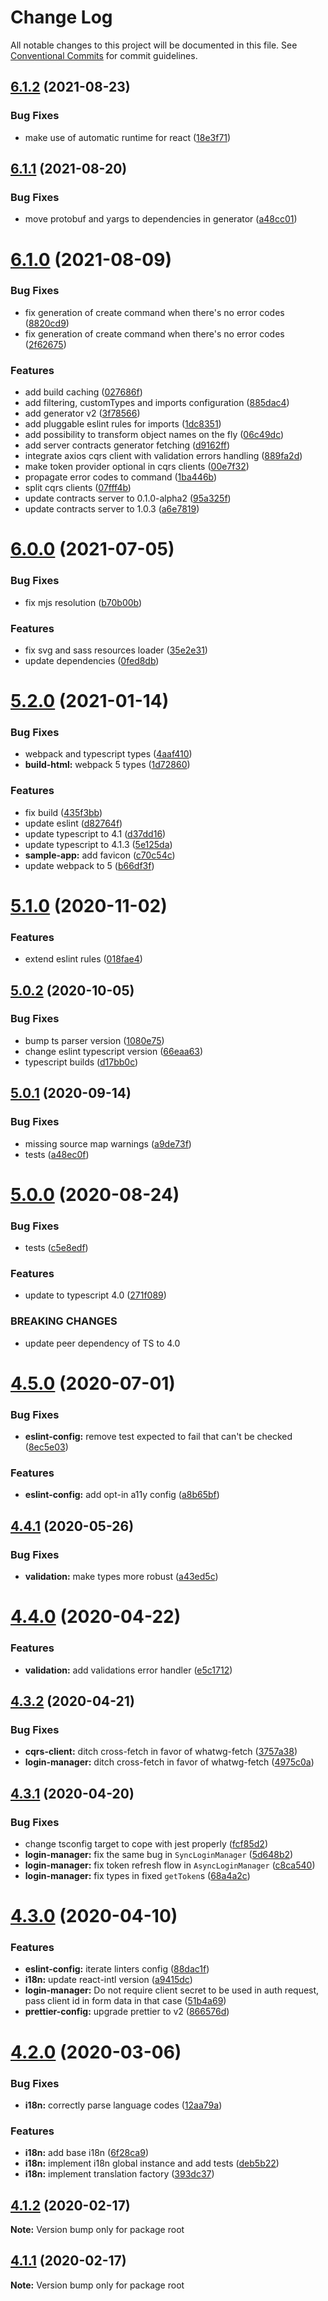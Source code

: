 # Change Log

All notable changes to this project will be documented in this file.
See [Conventional Commits](https://conventionalcommits.org) for commit guidelines.

<a name="6.1.2"></a>
## [6.1.2](https://bitbucket.org/projects/leancode-team/repos/core-js-library/compare/diff?targetBranch=refs%2Ftags%2Fv6.1.1&sourceBranch=refs%2Ftags%2Fv6.1.2) (2021-08-23)


### Bug Fixes

* make use of automatic runtime for react ([18e3f71](https://bitbucket.org/projects/leancode-team/repos/core-js-library/commits/18e3f71))





<a name="6.1.1"></a>
## [6.1.1](https://bitbucket.org/projects/leancode-team/repos/core-js-library/compare/diff?targetBranch=refs%2Ftags%2Fv6.1.0&sourceBranch=refs%2Ftags%2Fv6.1.1) (2021-08-20)


### Bug Fixes

* move protobuf and yargs to dependencies in generator ([a48cc01](https://bitbucket.org/projects/leancode-team/repos/core-js-library/commits/a48cc01))





<a name="6.1.0"></a>
# [6.1.0](https://bitbucket.org/projects/leancode-team/repos/core-js-library/compare/diff?targetBranch=refs%2Ftags%2Fv6.0.0&sourceBranch=refs%2Ftags%2Fv6.1.0) (2021-08-09)


### Bug Fixes

* fix generation of create command when there's no error codes ([8820cd9](https://bitbucket.org/projects/leancode-team/repos/core-js-library/commits/8820cd9))
* fix generation of create command when there's no error codes ([2f62675](https://bitbucket.org/projects/leancode-team/repos/core-js-library/commits/2f62675))


### Features

* add build caching ([027686f](https://bitbucket.org/projects/leancode-team/repos/core-js-library/commits/027686f))
* add filtering, customTypes and imports configuration ([885dac4](https://bitbucket.org/projects/leancode-team/repos/core-js-library/commits/885dac4))
* add generator v2 ([3f78566](https://bitbucket.org/projects/leancode-team/repos/core-js-library/commits/3f78566))
* add pluggable eslint rules for imports ([1dc8351](https://bitbucket.org/projects/leancode-team/repos/core-js-library/commits/1dc8351))
* add possibility to transform object names on the fly ([06c49dc](https://bitbucket.org/projects/leancode-team/repos/core-js-library/commits/06c49dc))
* add server contracts generator fetching ([d9162ff](https://bitbucket.org/projects/leancode-team/repos/core-js-library/commits/d9162ff))
* integrate axios cqrs client with validation errors handling ([889fa2d](https://bitbucket.org/projects/leancode-team/repos/core-js-library/commits/889fa2d))
* make token provider optional in cqrs clients ([00e7f32](https://bitbucket.org/projects/leancode-team/repos/core-js-library/commits/00e7f32))
* propagate error codes to command ([1ba446b](https://bitbucket.org/projects/leancode-team/repos/core-js-library/commits/1ba446b))
* split cqrs clients ([07fff4b](https://bitbucket.org/projects/leancode-team/repos/core-js-library/commits/07fff4b))
* update contracts server to 0.1.0-alpha2 ([95a325f](https://bitbucket.org/projects/leancode-team/repos/core-js-library/commits/95a325f))
* update contracts server to 1.0.3 ([a6e7819](https://bitbucket.org/projects/leancode-team/repos/core-js-library/commits/a6e7819))





<a name="6.0.0"></a>
# [6.0.0](https://bitbucket.org/projects/leancode-team/repos/core-js-library/compare/diff?targetBranch=refs%2Ftags%2Fv5.2.0&sourceBranch=refs%2Ftags%2Fv6.0.0) (2021-07-05)


### Bug Fixes

* fix mjs resolution ([b70b00b](https://bitbucket.org/projects/leancode-team/repos/core-js-library/commits/b70b00b))


### Features

* fix svg and sass resources loader ([35e2e31](https://bitbucket.org/projects/leancode-team/repos/core-js-library/commits/35e2e31))
* update dependencies ([0fed8db](https://bitbucket.org/projects/leancode-team/repos/core-js-library/commits/0fed8db))





<a name="5.2.0"></a>
# [5.2.0](https://bitbucket.org/projects/leancode-team/repos/core-js-library/compare/diff?targetBranch=refs%2Ftags%2Fv5.1.0&sourceBranch=refs%2Ftags%2Fv5.2.0) (2021-01-14)


### Bug Fixes

* webpack and typescript types ([4aaf410](https://bitbucket.org/projects/leancode-team/repos/core-js-library/commits/4aaf410))
* **build-html:** webpack 5 types ([1d72860](https://bitbucket.org/projects/leancode-team/repos/core-js-library/commits/1d72860))


### Features

* fix build ([435f3bb](https://bitbucket.org/projects/leancode-team/repos/core-js-library/commits/435f3bb))
* update eslint ([d82764f](https://bitbucket.org/projects/leancode-team/repos/core-js-library/commits/d82764f))
* update typescript to 4.1 ([d37dd16](https://bitbucket.org/projects/leancode-team/repos/core-js-library/commits/d37dd16))
* update typescript to 4.1.3 ([5e125da](https://bitbucket.org/projects/leancode-team/repos/core-js-library/commits/5e125da))
* **sample-app:** add favicon ([c70c54c](https://bitbucket.org/projects/leancode-team/repos/core-js-library/commits/c70c54c))
* update webpack to 5 ([b66df3f](https://bitbucket.org/projects/leancode-team/repos/core-js-library/commits/b66df3f))





<a name="5.1.0"></a>
# [5.1.0](https://bitbucket.org/projects/leancode-team/repos/core-js-library/compare/diff?targetBranch=refs%2Ftags%2Fv5.0.2&sourceBranch=refs%2Ftags%2Fv5.1.0) (2020-11-02)


### Features

* extend eslint rules ([018fae4](https://bitbucket.org/projects/leancode-team/repos/core-js-library/commits/018fae4))





<a name="5.0.2"></a>
## [5.0.2](https://bitbucket.org/projects/leancode-team/repos/core-js-library/compare/diff?targetBranch=refs%2Ftags%2Fv5.0.1&sourceBranch=refs%2Ftags%2Fv5.0.2) (2020-10-05)


### Bug Fixes

* bump ts parser version ([1080e75](https://bitbucket.org/projects/leancode-team/repos/core-js-library/commits/1080e75))
* change eslint typescript version ([66eaa63](https://bitbucket.org/projects/leancode-team/repos/core-js-library/commits/66eaa63))
* typescript builds ([d17bb0c](https://bitbucket.org/projects/leancode-team/repos/core-js-library/commits/d17bb0c))





<a name="5.0.1"></a>
## [5.0.1](https://bitbucket.org/projects/leancode-team/repos/core-js-library/compare/diff?targetBranch=refs%2Ftags%2Fv5.0.0&sourceBranch=refs%2Ftags%2Fv5.0.1) (2020-09-14)


### Bug Fixes

* missing source map warnings ([a9de73f](https://bitbucket.org/projects/leancode-team/repos/core-js-library/commits/a9de73f))
* tests ([a48ec0f](https://bitbucket.org/projects/leancode-team/repos/core-js-library/commits/a48ec0f))





<a name="5.0.0"></a>
# [5.0.0](https://bitbucket.org/projects/leancode-team/repos/core-js-library/compare/diff?targetBranch=refs%2Ftags%2Fv4.5.0&sourceBranch=refs%2Ftags%2Fv5.0.0) (2020-08-24)


### Bug Fixes

* tests ([c5e8edf](https://bitbucket.org/projects/leancode-team/repos/core-js-library/commits/c5e8edf))


### Features

* update to typescript 4.0 ([271f089](https://bitbucket.org/projects/leancode-team/repos/core-js-library/commits/271f089))


### BREAKING CHANGES

* update peer dependency of TS to 4.0





<a name="4.5.0"></a>
# [4.5.0](https://bitbucket.org/projects/leancode-team/repos/core-js-library/compare/diff?targetBranch=refs%2Ftags%2Fv4.4.1&sourceBranch=refs%2Ftags%2Fv4.5.0) (2020-07-01)


### Bug Fixes

* **eslint-config:** remove test expected to fail that can't be checked ([8ec5e03](https://bitbucket.org/projects/leancode-team/repos/core-js-library/commits/8ec5e03))


### Features

* **eslint-config:** add opt-in a11y config ([a8b65bf](https://bitbucket.org/projects/leancode-team/repos/core-js-library/commits/a8b65bf))





<a name="4.4.1"></a>
## [4.4.1](https://bitbucket.org/projects/leancode-team/repos/core-js-library/compare/diff?targetBranch=refs%2Ftags%2Fv4.4.0&sourceBranch=refs%2Ftags%2Fv4.4.1) (2020-05-26)


### Bug Fixes

* **validation:** make types more robust ([a43ed5c](https://bitbucket.org/projects/leancode-team/repos/core-js-library/commits/a43ed5c))





<a name="4.4.0"></a>
# [4.4.0](https://bitbucket.org/projects/leancode-team/repos/core-js-library/compare/diff?targetBranch=refs%2Ftags%2Fv4.3.2&sourceBranch=refs%2Ftags%2Fv4.4.0) (2020-04-22)


### Features

* **validation:** add validations error handler ([e5c1712](https://bitbucket.org/projects/leancode-team/repos/core-js-library/commits/e5c1712))





<a name="4.3.2"></a>
## [4.3.2](https://bitbucket.org/projects/leancode-team/repos/core-js-library/compare/diff?targetBranch=refs%2Ftags%2Fv4.3.1&sourceBranch=refs%2Ftags%2Fv4.3.2) (2020-04-21)


### Bug Fixes

* **cqrs-client:** ditch cross-fetch in favor of whatwg-fetch ([3757a38](https://bitbucket.org/projects/leancode-team/repos/core-js-library/commits/3757a38))
* **login-manager:** ditch cross-fetch in favor of whatwg-fetch ([4975c0a](https://bitbucket.org/projects/leancode-team/repos/core-js-library/commits/4975c0a))





<a name="4.3.1"></a>
## [4.3.1](https://bitbucket.org/projects/leancode-team/repos/core-js-library/compare/diff?targetBranch=refs%2Ftags%2Fv4.3.0&sourceBranch=refs%2Ftags%2Fv4.3.1) (2020-04-20)


### Bug Fixes

* change tsconfig target to cope with jest properly ([fcf85d2](https://bitbucket.org/projects/leancode-team/repos/core-js-library/commits/fcf85d2))
* **login-manager:** fix the same bug in `SyncLoginManager` ([5d648b2](https://bitbucket.org/projects/leancode-team/repos/core-js-library/commits/5d648b2))
* **login-manager:** fix token refresh flow in `AsyncLoginManager` ([c8ca540](https://bitbucket.org/projects/leancode-team/repos/core-js-library/commits/c8ca540))
* **login-manager:** fix types in fixed `getToken`s ([68a4a2c](https://bitbucket.org/projects/leancode-team/repos/core-js-library/commits/68a4a2c))





<a name="4.3.0"></a>
# [4.3.0](https://bitbucket.org/projects/leancode-team/repos/core-js-library/compare/diff?targetBranch=refs%2Ftags%2Fv4.2.0&sourceBranch=refs%2Ftags%2Fv4.3.0) (2020-04-10)


### Features

* **eslint-config:** iterate linters config ([88dac1f](https://bitbucket.org/projects/leancode-team/repos/core-js-library/commits/88dac1f))
* **i18n:** update react-intl version ([a9415dc](https://bitbucket.org/projects/leancode-team/repos/core-js-library/commits/a9415dc))
* **login-manager:** Do not require client secret to be used in auth request, pass client id in form data in that case ([51b4a69](https://bitbucket.org/projects/leancode-team/repos/core-js-library/commits/51b4a69))
* **prettier-config:** upgrade prettier to v2 ([866576d](https://bitbucket.org/projects/leancode-team/repos/core-js-library/commits/866576d))





<a name="4.2.0"></a>
# [4.2.0](https://bitbucket.org/projects/leancode-team/repos/core-js-library/compare/diff?targetBranch=refs%2Ftags%2Fv4.1.2&sourceBranch=refs%2Ftags%2Fv4.2.0) (2020-03-06)


### Bug Fixes

* **i18n:** correctly parse language codes ([12aa79a](https://bitbucket.org/projects/leancode-team/repos/core-js-library/commits/12aa79a))


### Features

* **i18n:** add base i18n ([6f28ca9](https://bitbucket.org/projects/leancode-team/repos/core-js-library/commits/6f28ca9))
* **i18n:** implement i18n global instance and add tests ([deb5b22](https://bitbucket.org/projects/leancode-team/repos/core-js-library/commits/deb5b22))
* **i18n:** implement translation factory ([393dc37](https://bitbucket.org/projects/leancode-team/repos/core-js-library/commits/393dc37))





<a name="4.1.2"></a>
## [4.1.2](https://bitbucket.org/projects/leancode-team/repos/core-js-library/compare/diff?targetBranch=refs%2Ftags%2Fv4.1.1&sourceBranch=refs%2Ftags%2Fv4.1.2) (2020-02-17)

**Note:** Version bump only for package root





<a name="4.1.1"></a>
## [4.1.1](https://bitbucket.org/projects/leancode-team/repos/core-js-library/compare/diff?targetBranch=refs%2Ftags%2Fv4.1.0&sourceBranch=refs%2Ftags%2Fv4.1.1) (2020-02-17)

**Note:** Version bump only for package root
